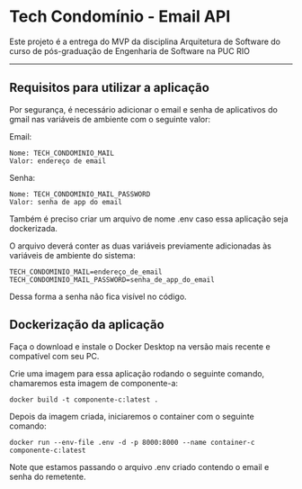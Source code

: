 # Tech Condomínio - Email API

Este projeto é a entrega do MVP da disciplina Arquitetura de Software do curso de pós-graduação de Engenharia de Software na PUC RIO

---

## Requisitos para utilizar a aplicação ##

Por segurança, é necessário adicionar o email e senha de aplicativos do gmail nas variáveis de ambiente com o seguinte valor:

Email:

```
Nome: TECH_CONDOMINIO_MAIL
Valor: endereço de email
```

Senha:

```
Nome: TECH_CONDOMINIO_MAIL_PASSWORD
Valor: senha de app do email
```

Também é preciso criar um arquivo de nome .env caso essa aplicação seja dockerizada.

O arquivo deverá conter as duas variáveis previamente adicionadas às variáveis de ambiente do sistema:

```
TECH_CONDOMINIO_MAIL=endereço_de_email
TECH_CONDOMINIO_MAIL_PASSWORD=senha_de_app_do_email
```

Dessa forma a senha não fica visível no código.

## Dockerização da aplicação

Faça o download e instale o Docker Desktop na versão mais recente e compatível com seu PC.

Crie uma imagem para essa aplicação rodando o seguinte comando, chamaremos esta imagem de componente-a:

```
docker build -t componente-c:latest .
```

Depois da imagem criada, iniciaremos o container com o seguinte comando:

```
docker run --env-file .env -d -p 8000:8000 --name container-c componente-c:latest
```

Note que estamos passando o arquivo .env criado contendo o email e senha do remetente.